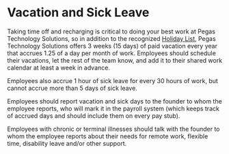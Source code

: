 # Vacation and Sick Leave

Taking time off and recharging is critical to doing your best work at Pegas Technology Solutions, so in addition to the recognized [Holiday List](https://github.com/pegastechs/pegas-handbook/blob/master/Benefits%20and%20Perks/Holiday%20List.md), Pegas Technology Solutions offers 3 weeks (15 days) of paid vacation every year that accrues 1.25 of a day per month of work. Employees should schedule their vacations, let the rest of the team know, and add it to their shared work calendar at least a week in advance.

Employees also accrue 1 hour of sick leave for every 30 hours of work, but cannot accrue more than 5 days of sick leave.

Employees should report vacation and sick days to the founder to whom the employee reports, who will mark it in the payroll system (which keeps track of accrued days and should include them on every pay stub).

Employees with chronic or terminal illnesses should talk with the founder to whom the employee reports about their needs for remote work, flexible time, disability leave and/or other support.
